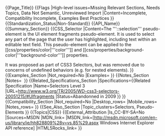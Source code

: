 {{Page_Title}}
{{Flags
|High-level issues=Missing Relevant Sections, Needs Topics, Data Not Semantic, Unreviewed Import
|Content=Incomplete, Compatibility Incomplete, Examples Best Practices
}}
{{Standardization_Status|Non-Standard}}
{{API_Name}}
{{Summary_Section}}
{{CSS_Selector
|Content=The '''::selection''' pseudo-element is the UI element fragments pseudo-element. It is used to select any part of the page that the user has highlighted, including text within an editable text field. This pseudo-element can be applied to the [[css/properties/color|'''color''']] and [[css/properties/background-color|'''background-color''']] properties.

It was proposed as part of CSS3 Selectors, but was removed due to concerns of undefined behaviors (e.g. for nested elements).
}}
{{Examples_Section
|Not_required=No
|Examples=
}}
{{Notes_Section
|Notes= 
}}
{{Related_Specifications_Section
|Specifications={{Related Specification
|Name=Selectors Level 3
|URL=http://www.w3.org/TR/2005/WD-css3-selectors-20051215/#UIfragments
|Status=Abandonned in 2009
}}
}}
{{Compatibility_Section
|Not_required=No
|Desktop_rows=
|Mobile_rows=
|Notes_rows=
}}
{{See_Also_Section
|Topic_clusters=Selectors, Pseudo-Elements
}}
{{Topics|CSS}}
{{External_Attribution
|Is_CC-BY-SA=No
|Sources=MSDN
|MDN_link=
|MSDN_link=[http://msdn.microsoft.com/en-us/library/ie/hh828809%28v=vs.85%29.aspx Windows Internet Explorer API reference]
|HTML5Rocks_link=
}}